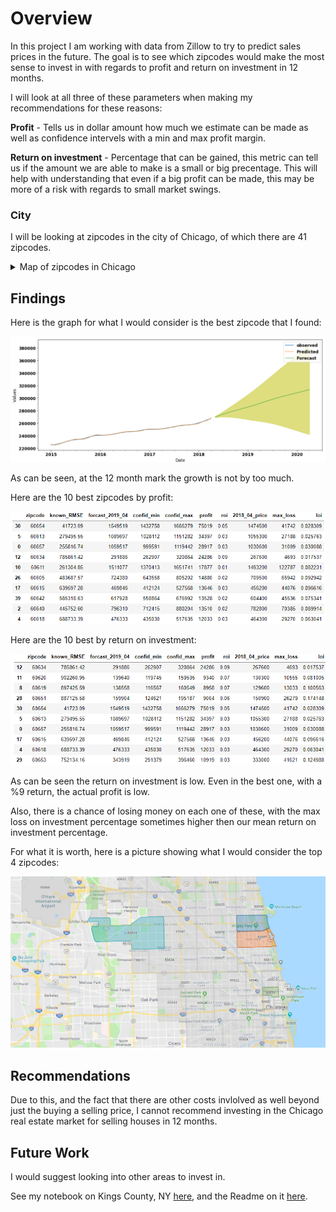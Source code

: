 # Overview  

In this project I am working with data from Zillow to try to predict sales prices in the future. The goal is to see which zipcodes would make the most sense to invest in with regards to profit and return on investment in 12 months.  

I will look at all three of these parameters when making my recommendations for these reasons: 
  
**Profit** - Tells us in dollar amount how much we estimate can be made as well as confidence intervels with a min and max profit margin.  
  
**Return on investment** - Percentage that can be gained, this metric can tell us if the amount we are able to make is a small or big precentage. This will help with understanding that even if a big profit can be made, this may be more of a risk with regards to small market swings. 

  
### City  

I will be looking at zipcodes in the city of Chicago, of which there are 41 zipcodes.   

<details><summary>Map of zipcodes in Chicago</summary>
<img src='Chicago_zipcodes.png'>
</details>

## Findings

Here is the graph for what I would consider is the best zipcode that I found:

<img src='Chicago_best.png'>

As can be seen, at the 12 month mark the growth is not by too much.

Here are the 10 best zipcodes by profit:

<img src='Chicago_profit.png'>

Here are the 10 best by return on investment:

<img src='Chicago_roi.png'>

As can be seen the return on investment is low. Even in the best one, with a %9 return, the actual profit is low.  

Also, there is a chance of losing money on each one of these, with the max loss on investment percentage sometimes higher then our mean return on investment percentage.

For what it is worth, here is a picture showing what I would consider the top 4 zipcodes:

<img src='5_best.png'>

## Recommendations

Due to this, and the fact that there are other costs invlolved as well beyond just the buying a selling price, I cannot recommend investing in the Chicago real estate market for selling houses in 12 months.  


## Future Work

I would suggest looking into other areas to invest in.

See my notebook on Kings County, NY [here](Brooklyn.ipynb), and the Readme on it [here](Brooklyn.md).